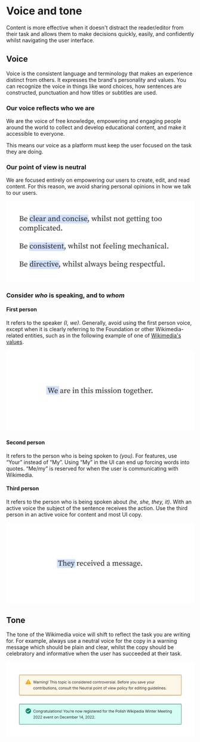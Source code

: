 # Voice and tone

Content is more effective when it doesn't distract the reader/editor from their task and allows them to make decisions quickly, easily, and confidently whilst navigating the user interface.

## Voice

Voice is the consistent language and terminology that makes an experience distinct from others. It expresses the brand's personality and values. You can recognize the voice in things like word choices, how sentences are constructed, punctuation and how titles or subtitles are used.

### Our voice reflects who we are

We are the voice of free knowledge, empowering and engaging people around the world to collect and develop educational content, and make it accessible to everyone.

This means our voice as a platform must keep the user focused on the task they are doing.

### Our point of view is neutral

We are focused entirely on empowering our users to create, edit, and read content. For this reason, we avoid sharing personal opinions in how we talk to our users.

<div class="cdx-docs-example">

![An image of large text reading, "Be clear and concise, whilst not getting too complicated. Be consistent, whilst not feeling mechanical. Be directive, whilst always being respectful."](../assets/content-guidelines/voice-and-tone/voice-neutral.svg)

</div>

### Consider *who* is speaking, and to *whom*

#### First person ####
It refers to the speaker *(I, we)*. Generally, avoid using the first person voice, except when it is clearly referring to the Foundation or other Wikimedia-related entities, such as in the following example of one of [Wikimedia's values](https://wikimediafoundation.org/about/values/).

<div class="cdx-docs-example">

![An image of large text reading, "We are in this mission together."](../assets/content-guidelines/voice-and-tone/voice-first-person.svg)

</div>

#### Second person ####
It refers to the person who is being spoken to *(you)*. For features, use “Your” instead of “My”. Using “My” in the UI can end up forcing words into quotes. “Me/my” is reserved for when the user is communicating with Wikimedia.

<cdx-demo-rules>
<template #do-media>

![An image of large text reading, "Check your events page".](../assets/content-guidelines/voice-and-tone/voice-second-person-do.svg)

</template>
<template #do-text>
Use second person
</template>
<template #dont-media>

![An image of large text reading, "Check your “My Events” page".](../assets/content-guidelines/voice-and-tone/voice-second-person-dont.svg)

</template>
<template #dont-text>
Use first person
</template>
</cdx-demo-rules>

#### Third person ####
It refers to the person who is being spoken about *(he, she, they, it)*. With an active voice the subject of the sentence receives the action. Use the third person in an active voice for content and most UI copy.

<div class="cdx-docs-example">

![An image of large text suggesting writing, "They received a message."](../assets/content-guidelines/voice-and-tone/voice-third-person.svg)

</div>

## Tone

The tone of the Wikimedia voice will shift to reflect the task you are writing for. For example, always use a neutral voice for the copy in a warning message which should be plain and clear, whilst the copy should be celebratory and informative when the user has succeeded at their task.

<div class="cdx-docs-example">

![An image of a warning message above a positive message, both conveying exmaples of how to write tone in a neutral voice for different severity of messages.](../assets/content-guidelines/voice-and-tone/tone.svg)

</div>